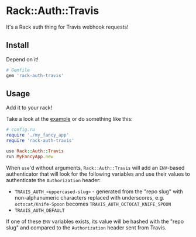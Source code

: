# Rack::Auth::Travis

It's a Rack auth thing for Travis webhook requests!

## Install

Depend on it!

``` ruby
# Gemfile
gem 'rack-auth-travis'
```

## Usage

Add it to your rack!

Take a look at the [example](./example) or do something like this:

``` ruby
# config.ru
require './my_fancy_app'
require 'rack-auth-travis'

use Rack::Auth::Travis
run MyFancyApp.new
```

When `use`'d without arguments, `Rack::Auth::Travis` will add an `ENV`-based
authenticator that will look for the following variables and use their values to
authenticate the `Authorization` header:

- `TRAVIS_AUTH_<uppercased-slug>` - generated from the "repo slug" with
  non-alphanumeric characters replaced with underscores, e.g.
  `octocat/Knife-Spoon` becomes `TRAVIS_AUTH_OCTOCAT_KNIFE_SPOON`
- `TRAVIS_AUTH_DEFAULT`

If one of these `ENV` variables exists, its value will be hashed with the "repo
slug" and compared to the `Authorization` header sent from Travis.

